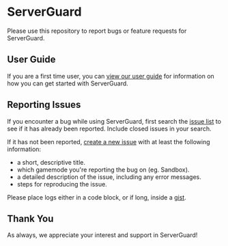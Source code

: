 ServerGuard
===========

Please use this repository to report bugs or feature requests for ServerGuard.

User Guide
----------

If you are a first time user, you can [view our user guide](https://docs.google.com/document/d/19oa-j8qWqYq25GsR-yfKw9T6yZYcSkfmF0oUrgeDsIc/) for information on how you can get started with ServerGuard.

Reporting Issues
----------------

If you encounter a bug while using ServerGuard, first search the [issue list](https://github.com/alexgrist/ServerGuard/issues) to see if it has already been reported. Include closed issues in your search.

If it has not been reported, [create a new issue](https://github.com/alexgrist/ServerGuard/issues/new) with at least the following information:

- a short, descriptive title.
- which gamemode you're reporting the bug on (eg. Sandbox).
- a detailed description of the issue, including any error messages.
- steps for reproducing the issue.

Please place logs either in a code block, or if long, inside a [gist](https://gist.github.com).

Thank You
-------------------

As always, we appreciate your interest and support in ServerGuard!
